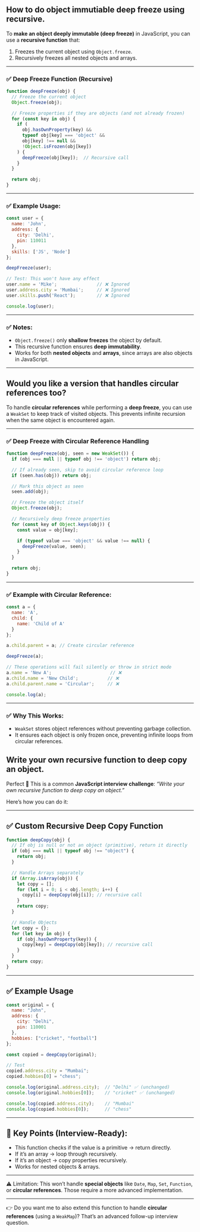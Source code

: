 ## How to do object immutiable deep freeze using recursive.

To **make an object deeply immutable (deep freeze)** in JavaScript, you can use a **recursive function** that:

1. Freezes the current object using `Object.freeze`.
2. Recursively freezes all nested objects and arrays.

---

### ✅ Deep Freeze Function (Recursive)

```js
function deepFreeze(obj) {
  // Freeze the current object
  Object.freeze(obj);

  // Freeze properties if they are objects (and not already frozen)
  for (const key in obj) {
    if (
      obj.hasOwnProperty(key) &&
      typeof obj[key] === 'object' &&
      obj[key] !== null &&
      !Object.isFrozen(obj[key])
    ) {
      deepFreeze(obj[key]);  // Recursive call
    }
  }

  return obj;
}
```

---

### ✅ Example Usage:

```js
const user = {
  name: 'John',
  address: {
    city: 'Delhi',
    pin: 110011
  },
  skills: ['JS', 'Node']
};

deepFreeze(user);

// Test: This won't have any effect
user.name = 'Mike';               // ❌ Ignored
user.address.city = 'Mumbai';     // ❌ Ignored
user.skills.push('React');        // ❌ Ignored

console.log(user);
```

---

### ✅ Notes:

* `Object.freeze()` only **shallow freezes** the object by default.
* This recursive function ensures **deep immutability**.
* Works for both **nested objects** and **arrays**, since arrays are also objects in JavaScript.

---

## Would you like a version that handles **circular references** too?

To handle **circular references** while performing a **deep freeze**, you can use a `WeakSet` to keep track of visited objects. This prevents infinite recursion when the same object is encountered again.

---

### ✅ Deep Freeze with Circular Reference Handling

```js
function deepFreeze(obj, seen = new WeakSet()) {
  if (obj === null || typeof obj !== 'object') return obj;

  // If already seen, skip to avoid circular reference loop
  if (seen.has(obj)) return obj;

  // Mark this object as seen
  seen.add(obj);

  // Freeze the object itself
  Object.freeze(obj);

  // Recursively deep freeze properties
  for (const key of Object.keys(obj)) {
    const value = obj[key];

    if (typeof value === 'object' && value !== null) {
      deepFreeze(value, seen);
    }
  }

  return obj;
}
```

---

### ✅ Example with Circular Reference:

```js
const a = {
  name: 'A',
  child: {
    name: 'Child of A'
  }
};

a.child.parent = a; // Create circular reference

deepFreeze(a);

// These operations will fail silently or throw in strict mode
a.name = 'New A';                      // ❌
a.child.name = 'New Child';           // ❌
a.child.parent.name = 'Circular';     // ❌

console.log(a);
```

---

### ✅ Why This Works:

* `WeakSet` stores object references without preventing garbage collection.
* It ensures each object is only frozen once, preventing infinite loops from circular references.


## Write your own recursive function to deep copy an object.

Perfect 🚀 This is a common **JavaScript interview challenge**: *“Write your own recursive function to deep copy an object.”*

Here’s how you can do it:

---

## ✅ Custom Recursive Deep Copy Function

```js
function deepCopy(obj) {
  // If obj is null or not an object (primitive), return it directly
  if (obj === null || typeof obj !== "object") {
    return obj;
  }

  // Handle Arrays separately
  if (Array.isArray(obj)) {
    let copy = [];
    for (let i = 0; i < obj.length; i++) {
      copy[i] = deepCopy(obj[i]); // recursive call
    }
    return copy;
  }

  // Handle Objects
  let copy = {};
  for (let key in obj) {
    if (obj.hasOwnProperty(key)) {
      copy[key] = deepCopy(obj[key]); // recursive call
    }
  }
  return copy;
}
```

---

## ✅ Example Usage

```js
const original = {
  name: "John",
  address: {
    city: "Delhi",
    pin: 110001
  },
  hobbies: ["cricket", "football"]
};

const copied = deepCopy(original);

// Test
copied.address.city = "Mumbai";
copied.hobbies[0] = "chess";

console.log(original.address.city);  // "Delhi" ✅ (unchanged)
console.log(original.hobbies[0]);    // "cricket" ✅ (unchanged)

console.log(copied.address.city);    // "Mumbai"
console.log(copied.hobbies[0]);      // "chess"
```

---

## 🔹 Key Points (Interview-Ready):

* This function checks if the value is a primitive → return directly.
* If it’s an array → loop through recursively.
* If it’s an object → copy properties recursively.
* Works for nested objects & arrays.

---

⚠️ Limitation: This won’t handle **special objects** like `Date`, `Map`, `Set`, `Function`, or **circular references**. Those require a more advanced implementation.

---

👉 Do you want me to also extend this function to handle **circular references** (using a `WeakMap`)? That’s an advanced follow-up interview question.

